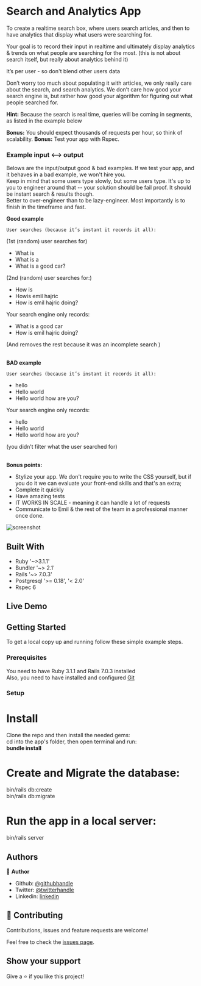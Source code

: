 # Search and Analytics App

To create a realtime search box, where users search articles, and then to have analytics that display what users were searching for. 

Your goal is to record their input in realtime and ultimately display analytics & trends on what people are searching for the most. (this is not about search itself, but really about analytics behind it)

It’s per user - so don't blend other users data

Don’t worry too much about populating it with articles, we only really care about the search, and search analytics. We don’t care how good your search engine is, but rather how good your algorithm for figuring out what people searched for. 

<strong>Hint:</strong> Because the search is real time, queries will be coming in segments, as listed in the example below

<strong>Bonus:</strong> You should expect thousands of requests per hour, so think of scalability. 
<strong>Bonus:</strong> Test your app with Rspec.

### Example input <--> output
Belows are the input/output good & bad examples. 
If we test your app, and it behaves in a bad example, we won't hire you.  
Keep in mind that some users type slowly, but some users type. It's up to you to engineer around that -- your solution should be fail proof.
It should be instant search & results though.   
Better to over-engineer than to be lazy-engineer. Most importantly is to finish in the timeframe and fast. 

<strong>Good example</strong>

	User searches (because it’s instant it records it all):

(1st (random) user searches for)
<ul>
<li>What is </li>
<li>What is a </li>
<li>What is a good car?</li>
</ul>

(2nd (random) user searches for:)
<ul>
<li>How is</li>
<li>Howis emil hajric </li>
<li>How is emil hajric doing?  </li>
</ul>

Your search engine only records: 
<ul>
<li>What is a good car</li>
<li>How is emil hajric doing? </li>
</ul>
(And removes the rest because it was an incomplete search ) <br />
<br />


<strong>BAD example</strong>

	User searches (because it’s instant it records it all):
  <ul>
<li>hello</li>
<li>Hello world</li>
<li>Hello world how are you?</li>
</ul>

Your search engine only records: 
<ul>
<li>hello </li>
<li>Hello world </li>
<li>Hello world how are you?</li>
</ul>
(you didn’t filter what the user searched for)
<br /> <br />

<strong>Bonus points:</strong>
<ul>
  <li>Stylize your app. We don't require you to write the CSS yourself, but if you do it we can evaluate your front-end skills and that's an extra;</li>
  <li>Complete it quickly</li>
  <li>Have amazing tests </li>
  <li>IT WORKS IN SCALE - meaning it can handle a lot of requests</li>
  <li>Communicate to Emil & the rest of the team in a professional manner once done.</li>
</ul>

![screenshot](https://github.com/emmanuelkamala/helpjuice/app/assets/images/screen.png)

## Built With

- Ruby '~>3.1.1'
- Bundler '~> 2.1'
- Rails '~> 7.0.3'
- Postgresql '>= 0.18', '< 2.0'
- Rspec 6

## Live Demo


## Getting Started

To get a local copy up and running follow these simple example steps.

### Prerequisites
You need to have Ruby 3.1.1 and Rails 7.0.3 installed<br />
Also, you need to have installed and configured <a href="https://git-scm.com/">Git</a> 


### Setup

# Install
Clone the repo and then install the needed gems:<br />
 cd into the app's folder, then open terminal and run: <br />
 <strong>bundle install</strong>

 # Create and Migrate the database:

 bin/rails db:create <br />
 bin/rails db:migrate

 # Run the app in a local server:

 bin/rails server


## Authors

👤 **Author**

- Github: [@githubhandle](https://github.com/emmanuelkamala)
- Twitter: [@twitterhandle](https://twitter.com/ejkamala)
- Linkedin: [linkedin](https://linkedin.com/emmanuelkamala)

## 🤝 Contributing

Contributions, issues and feature requests are welcome!

Feel free to check the [issues page](issues/).

## Show your support

Give a ⭐️ if you like this project!
